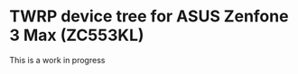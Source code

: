 TWRP device tree for ASUS Zenfone 3 Max (ZC553KL)
========================================================

This is a work in progress
